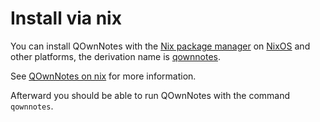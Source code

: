 # Install via nix

You can install QOwnNotes with the [Nix package manager](https://nixos.wiki/wiki/Nix_package_manager)
on [NixOS](https://nixos.org/) and other platforms, the derivation name is
[qownnotes](https://search.nixos.org/packages?channel=unstable&show=qownnotes).

See [QOwnNotes on nix](https://search.nixos.org/packages?channel=unstable&show=qownnotes)
for more information.

Afterward you should be able to run QOwnNotes with the command `qownnotes`.
